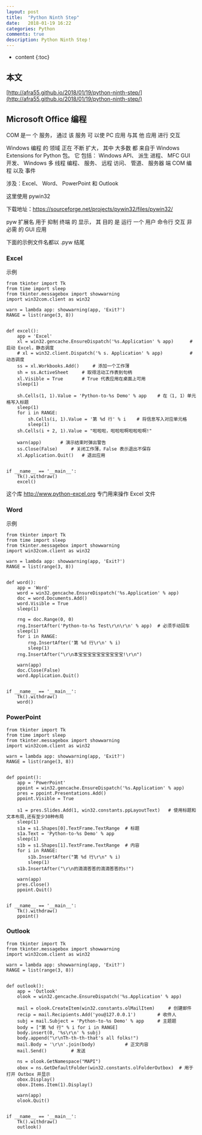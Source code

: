 ```yaml
---
layout: post
title:  "Python Ninth Step"
date:   2018-01-19 16:22
categories: Python
comments: true
description: Python Ninth Step！
---
```


* content
{:toc}

## 本文

[http://afra55.github.io/2018/01/19/python-ninth-step/](http://afra55.github.io/2018/01/19/python-ninth-step/)

##  Microsoft Office 编程

COM 是一 个 服务， 通过 该 服务 可 以使 PC 应用 与其 他 应用 进行 交互

Windows 编程 的 领域 正在 不断 扩大， 其中 大多数 都 来自于 Windows Extensions for Python 包。 它 包括： Windows API、 派生 进程、 MFC GUI 开发、 Windows 多 线程 编程、 服务、 远程 访问、 管道、 服务器 端 COM 编程 以及 事件

涉及：Excel、 Word、 PowerPoint 和 Outlook

这里使用 pywin32

下载地址：https://sourceforge.net/projects/pywin32/files/pywin32/

pyw 扩展名 用于 抑制 终端 的 显示， 其 目的 是 运行 一个 用户 命令行 交互 非 必需 的 GUI 应用

下面的示例文件名都以 .pyw 结尾

### Excel

示例

    from tkinter import Tk
    from time import sleep
    from tkinter.messagebox import showwarning
    import win32com.client as win32

    warn = lambda app: showwarning(app, 'Exit?')
    RANGE = list(range(3, 8))


    def excel():
        app = 'Excel'
        xl = win32.gencache.EnsureDispatch('%s.Application' % app)      # 启动 Excel，静态调度
        # xl = win32.client.Dispatch('% s. Application' % app)          # 动态调度
        ss = xl.Workbooks.Add()     # 添加一个工作薄
        sh = ss.ActiveSheet     # 取得活动工作表到句柄
        xl.Visible = True       # True 代表应用在桌面上可用
        sleep(1)

        sh.Cells(1, 1).Value = 'Python-to-%s Demo' % app    # 在（1, 1）单元格写入标题
        sleep(1)
        for i in RANGE:
            sh.Cells(i, 1).Value = '第 %d 行' % i    # 将信息写入对应单元格
            sleep(1)
        sh.Cells(i + 2, 1).Value = "啦啦啦，啦啦啦啊啦啦啦啊!"

        warn(app)       # 演示结束时弹出警告
        ss.Close(False)     # 关闭工作薄，False 表示退出不保存
        xl.Application.Quit()   # 退出应用


    if __name__ == '__main__':
        Tk().withdraw()
        excel()

这个库 http://www.python-excel.org 专门用来操作 Excel 文件

### Word

示例

    from tkinter import Tk
    from time import sleep
    from tkinter.messagebox import showwarning
    import win32com.client as win32

    warn = lambda app: showwarning(app, 'Exit?')
    RANGE = list(range(3, 8))


    def word():
        app = 'Word'
        word = win32.gencache.EnsureDispatch('%s.Application' % app)
        doc = word.Documents.Add()
        word.Visible = True
        sleep(1)

        rng = doc.Range(0, 0)
        rng.InsertAfter('Python-to-%s Test\r\n\r\n' % app)  # 必须手动回车
        sleep(1)
        for i in RANGE:
            rng.InsertAfter('第 %d 行\r\n' % i)
            sleep(1)
        rng.InsertAfter("\r\n本宝宝宝宝宝宝宝宝宝宝!\r\n")

        warn(app)
        doc.Close(False)
        word.Application.Quit()


    if __name__ == '__main__':
        Tk().withdraw()
        word()

### PowerPoint

    from tkinter import Tk
    from time import sleep
    from tkinter.messagebox import showwarning
    import win32com.client as win32

    warn = lambda app: showwarning(app, 'Exit?')
    RANGE = list(range(3, 8))


    def ppoint():
        app = 'PowerPoint'
        ppoint = win32.gencache.EnsureDispatch('%s.Application' % app)
        pres = ppoint.Presentations.Add()
        ppoint.Visible = True

        s1 = pres.Slides.Add(1, win32.constants.ppLayoutText)   # 使用标题和文本布局,还有至少30种布局
        sleep(1)
        s1a = s1.Shapes[0].TextFrame.TextRange  # 标题
        s1a.Text = 'Python-to-%s Demo' % app
        sleep(1)
        s1b = s1.Shapes[1].TextFrame.TextRange  # 内容
        for i in RANGE:
            s1b.InsertAfter("第 %d 行\r\n" % i)
            sleep(1)
        s1b.InsertAfter("\r\n的滴滴答答的滴滴答答的s!")

        warn(app)
        pres.Close()
        ppoint.Quit()


    if __name__ == '__main__':
        Tk().withdraw()
        ppoint()

### Outlook

    from tkinter import Tk
    from tkinter.messagebox import showwarning
    import win32com.client as win32

    warn = lambda app: showwarning(app, 'Exit?')
    RANGE = list(range(3, 8))


    def outlook():
        app = 'Outlook'
        olook = win32.gencache.EnsureDispatch('%s.Application' % app)

        mail = olook.CreateItem(win32.constants.olMailItem)     # 创建邮件
        recip = mail.Recipients.Add('you@127.0.0.1')        # 收件人
        subj = mail.Subject = 'Python-to-%s Demo' % app     # 主题题
        body = ["第 %d 行" % i for i in RANGE]
        body.insert(0, '%s\r\n' % subj)
        body.append("\r\nTh-th-th-that's all folks!")
        mail.Body = '\r\n'.join(body)           # 正文内容
        mail.Send()         # 发送

        ns = olook.GetNamespace("MAPI")
        obox = ns.GetDefaultFolder(win32.constants.olFolderOutbox)  # 用于打开 Outbox 并显示
        obox.Display()
        obox.Items.Item(1).Display()

        warn(app)
        olook.Quit()


    if __name__ == '__main__':
        Tk().withdraw()
        outlook()










